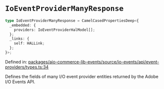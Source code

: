 # `IoEventProviderManyResponse`

```ts
type IoEventProviderManyResponse = CamelCasedPropertiesDeep<{
  _embedded: {
    providers: IoEventProviderHalModel[];
  };
  _links: {
    self: HALLink;
  };
}>;
```

Defined in: [packages/aio-commerce-lib-events/source/io-events/api/event-providers/types.ts:34](https://github.com/adobe/aio-commerce-sdk/blob/5a56cf6f89369fbe4cacf586ea1b3d08993680a9/packages/aio-commerce-lib-events/source/io-events/api/event-providers/types.ts#L34)

Defines the fields of many I/O event provider entities returned by the Adobe I/O Events API.
